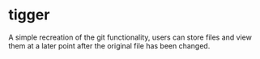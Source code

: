 # tigger
A simple recreation of the git functionality, users can store files and view them at a later point after the original file has been changed.
